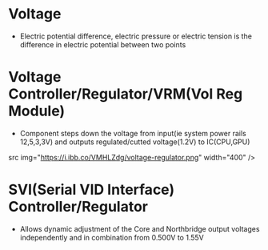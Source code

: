 # Voltage
- Electric potential difference, electric pressure or electric tension is the difference in electric potential between two points


# Voltage Controller/Regulator/VRM(Vol Reg Module)
- Component steps down the voltage from input(ie system power rails 12,5,3,3V) and outputs regulated/cutted voltage(1.2V) to IC(CPU,GPU)

src img="https://i.ibb.co/VMHLZdg/voltage-regulator.png" width="400" />

# SVI(Serial VID Interface) Controller/Regulator
-  Allows dynamic adjustment of the Core and Northbridge output voltages independently and in combination from 0.500V to 1.55V
